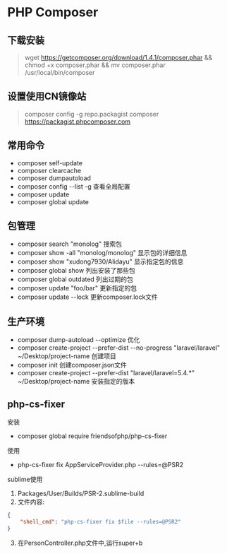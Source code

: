 PHP Composer
===========

## 下载安装
> wget https://getcomposer.org/download/1.4.1/composer.phar && chmod +x composer.phar && mv composer.phar /usr/local/bin/composer

## 设置使用CN镜像站
> composer config -g repo.packagist composer https://packagist.phpcomposer.com  

## 常用命令
* composer self-update
* composer clearcache
* composer dumpautoload
* composer config --list -g 查看全局配置
* composer update  
* composer global update

## 包管理
* composer search "monolog" 搜索包
* composer show -all "monolog/monolog" 显示包的详细信息
* composer show "xudong7930/Alidayu" 显示指定包的信息
* composer global show 列出安装了那些包
* composer global outdated 列出过期的包
* composer update "foo/bar" 更新指定的包
* composer update --lock 更新composer.lock文件

## 生产环境
* composer dump-autoload --optimize 优化
* composer create-project --prefer-dist --no-progress "laravel/laravel" ~/Desktop/project-name 创建项目
* composer init 创建composer.json文件
* composer create-project --prefer-dist "laravel/laravel=5.4.*" ~/Desktop/project-name 安装指定的版本

## php-cs-fixer
安装
* composer global require friendsofphp/php-cs-fixer

使用
* php-cs-fixer fix AppServiceProvider.php --rules=@PSR2

sublime使用
1. Packages/User/Builds/PSR-2.sublime-build
2. 文件内容:
```json
{
    "shell_cmd": "php-cs-fixer fix $file --rules=@PSR2"
}
```
3. 在PersonController.php文件中,运行super+b
